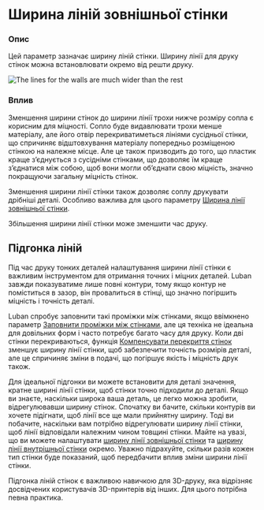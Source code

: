 Ширина ліній зовнішньої стінки
====

### **Опис**

Цей параметр зазначає ширину ліній стінки. Ширину лінії для друку стінок можна встановлювати окремо від решти друку.

![The lines for the walls are much wider than the rest](../images/wall_line_width.png)

### **Вплив**

Зменшення ширини стінок до ширини лінії трохи нижче розміру сопла є корисним для міцності. Сопло буде видавлювати трохи менше матеріалу, але його отвір перекриватиметься лініями сусідньої стінки, що спричиняє відштовхування матеріалу попередньо розміщеною стінкою на належне місце. Але це також призводить до того, що пластик краще з’єднується з сусідніми стінками, що дозволяє їм краще з’єднатися між собою, щоб вони могли об’єднати свою міцність, значно покращуючи загальну міцність стінок.

Зменшення ширини лінії стінки також дозволяє соплу друкувати дрібніші деталі. Особливо важлива для цього параметру [Ширина лінії зовнішньої стінки](wall_line_width_0.md).

Збільшення ширини лінії стінки може зменшити час друку.

Підгонка ліній
----

Під час друку тонких деталей налаштування ширини лінії стінки є важливим інструментом для отримання точних і міцних деталей. Luban завжди показуватиме лише повні контури, тому якщо контур не поміститься в зазор, він провалиться в стінці, що значно погіршить міцність і точність деталі.

Luban спробує заповнити такі проміжки між стінками, якщо ввімкнено параметр [Заповнити проміжки між стінками](../shell/fill_perimeter_gaps.md), але ця техніка не ідеальна для довільних форм і часто потребує багато часу для друку. Коли дві стінки перекриваються, функція [Компенсувати перекриття стінок](../shell/travel_compensate_overlapping_walls_enabled.md) зменшує ширину лінії стінки, щоб забезпечити точність розмірів деталі, але це спричиняє зміни в подачі, що погіршує якість і міцність друк також.

Для ідеальної підгонки ви можете встановити для деталі значення, кратне ширині лінії стінки, щоб стінки точно підходили до деталі. Якщо ви знаєте, наскільки широка ваша деталь, це легко можна зробити, відрегулювавши ширину стінок. Спочатку ви бачите, скільки контурів ви хочете підігнати, щоб лінії все ще мали прийнятну ширину. Тоді ви побачите, наскільки вам потрібно відрегулювати ширину лінії стінки, щоб лінії відповідали належним чином товщині стінки. Майте на увазі, що ви можете налаштувати [ширину лінії зовнішньої стінки](wall_line_width_0.md) та [ширину лінії внутрішньої стінки](wall_line_width_x.md) окремо. Уважно підрахуйте, скільки разів кожен тип стінки буде показаний, щоб передбачити вплив зміни ширини лінії стінки.

Підгонка ліній стінок є важливою навичкою для 3D-друку, яка відрізняє досвідчених користувачів 3D-принтерів від інших. Для цього потрібна певна практика.
